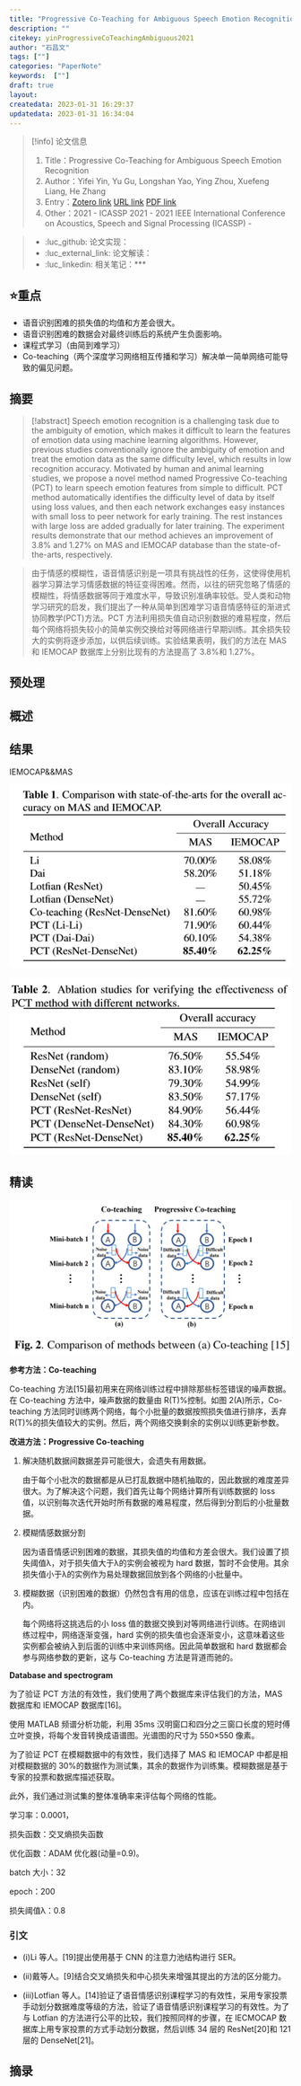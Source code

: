 ```yaml
---
title: "Progressive Co-Teaching for Ambiguous Speech Emotion Recognition"
description: ""
citekey: yinProgressiveCoTeachingAmbiguous2021
author: "石昌文"
tags: [""]
categories: "PaperNote"
keywords:  [""]
draft: true
layout: 
createdata: 2023-01-31 16:29:37
updatedata: 2023-01-31 16:34:04
---
```


> [!info] 论文信息
>1. Title：Progressive Co-Teaching for Ambiguous Speech Emotion Recognition
>2. Author：Yifei Yin, Yu Gu, Longshan Yao, Ying Zhou, Xuefeng Liang, He Zhang
>3. Entry：[Zotero link](zotero://select/items/@yinProgressiveCoTeachingAmbiguous2021) [URL link]() [PDF link](<file:///C\:\\Users\\19115\\OneDrive - stu.suda.edu.cn\\Zotero\\Yin et al_2021_Progressive Co-Teaching for Ambiguous Speech Emotion Recognition.pdf>)
>4. Other：2021 - ICASSP 2021 - 2021 IEEE International Conference on Acoustics, Speech and Signal Processing (ICASSP)     -   

>- :luc_github: 论文实现：
>- :luc_external_link: 论文解读：
>- :luc_linkedin: 相关笔记：***

## ⭐重点

- 语音识别困难的损失值的均值和方差会很大。
- 语音识别困难的数据会对最终训练后的系统产生负面影响。
- 课程式学习（由简到难学习）
- Co-teaching（两个深度学习网络相互传播和学习）解决单一简单网络可能导致的偏见问题。

## 摘要

> [!abstract] Speech emotion recognition is a challenging task due to the ambiguity of emotion, which makes it difficult to learn the features of emotion data using machine learning algorithms. However, previous studies conventionally ignore the ambiguity of emotion and treat the emotion data as the same difficulty level, which results in low recognition accuracy. Motivated by human and animal learning studies, we propose a novel method named Progressive Co-teaching (PCT) to learn speech emotion features from simple to difficult. PCT method automatically identifies the difficulty level of data by itself using loss values, and then each network exchanges easy instances with small loss to peer network for early training. The rest instances with large loss are added gradually for later training. The experiment results demonstrate that our method achieves an improvement of 3.8% and 1.27% on MAS and IEMOCAP database than the state-of-the-arts, respectively.

> 由于情感的模糊性，语音情感识别是一项具有挑战性的任务，这使得使用机器学习算法学习情感数据的特征变得困难。然而，以往的研究忽略了情感的模糊性，将情感数据等同于难度水平，导致识别准确率较低。受人类和动物学习研究的启发，我们提出了一种从简单到困难学习语音情感特征的渐进式协同教学(PCT)方法。PCT 方法利用损失值自动识别数据的难易程度，然后每个网络将损失较小的简单实例交换给对等网络进行早期训练。其余损失较大的实例将逐步添加，以供后续训练。实验结果表明，我们的方法在 MAS 和 IEMOCAP 数据库上分别比现有的方法提高了 3.8%和 1.27%。

## 预处理

## 概述

## 结果

IEMOCAP&&MAS

![]({1}_Progressive%20Co-Teaching%20for%20Ambiguous%20Speech%20Emotion%20Recognition@yinProgressiveCoTeachingAmbiguous2021.assets/image-20220417160506.png)

![]({1}_Progressive%20Co-Teaching%20for%20Ambiguous%20Speech%20Emotion%20Recognition@yinProgressiveCoTeachingAmbiguous2021.assets/image-20220417160513.png)

## 精读

![image-20220124145043099]({1}_Progressive%20Co-Teaching%20for%20Ambiguous%20Speech%20Emotion%20Recognition@yinProgressiveCoTeachingAmbiguous2021.assets/image-20220124145043099.png)

**参考方法：Co-teaching**

Co-teaching 方法[15]最初用来在网络训练过程中排除那些标签错误的噪声数据。在 Co-teaching 方法中，噪声数据的数量由 R(T)%控制。如图 2(A)所示，Co-teaching 方法同时训练两个网络，每个小批量的数据按照损失值进行排序，丢弃 R(T)%的损失值较大的实例。然后，两个网络交换剩余的实例以训练更新参数。

**改进方法：Progressive Co-teaching**

1. 解决随机数据间数据差异可能很大，会遗失有用数据。

	由于每个小批次的数据都是从已打乱数据中随机抽取的，因此数据的难度差异很大。为了解决这个问题，我们首先让每个网络计算所有训练数据的 loss 值，以识别每次迭代开始时所有数据的难易程度，然后得到分割后的小批量数据。

2. 模糊情感数据分割

	因为语音情感识别困难的数据，其损失值的均值和方差会很大。我们设置了损失阈值λ，对于损失值大于λ的实例会被视为 hard 数据，暂时不会使用。其余损失值小于λ的实例作为易处理数据回放到各个网络的小批量中。

3. 模糊数据（识别困难的数据）仍然包含有用的信息，应该在训练过程中包括在内。

	每个网络将这挑选后的小 loss 值的数据交换到对等网络进行训练。在网络训练过程中，网络逐渐变强，hard 实例的损失值也会逐渐变小，这意味着这些实例都会被纳入到后面的训练中来训练网络。因此简单数据和 hard 数据都会参与网络参数的更新，这与 Co-teaching 方法是背道而驰的。

**Database and spectrogram**

为了验证 PCT 方法的有效性，我们使用了两个数据库来评估我们的方法，MAS 数据库和 IEMOCAP 数据库[16]。

使用 MATLAB 频谱分析功能，利用 35ms 汉明窗口和四分之三窗口长度的短时傅立叶变换，将每个发音转换成语谱图。光谱图的尺寸为 550×550 像素。

为了验证 PCT 在模糊数据中的有效性，我们选择了 MAS 和 IEMOCAP 中都是相对模糊数据的 30%的数据作为测试集，其余的数据作为训练集。模糊数据是基于专家的投票和数据库描述获取。

此外，我们通过测试集的整体准确率来评估每个网络的性能。

学习率：0.0001，

损失函数：交叉熵损失函数

优化函数：ADAM 优化器(动量=0.9)。

batch 大小：32

epoch：200

损失阈值λ：0.8

### 引文

- (i)Li 等人。[19]提出使用基于 CNN 的注意力池结构进行 SER。

- (ii)戴等人。[9]结合交叉熵损失和中心损失来增强其提出的方法的区分能力。

- (iii)Lotfian 等人。[14]验证了语音情感识别课程学习的有效性，采用专家投票手动划分数据难度等级的方法，验证了语音情感识别课程学习的有效性。为了与 Lotfian 的方法进行公平的比较，我们按照同样的步骤，在 IECMOCAP 数据库上用专家投票的方式手动划分数据，然后训练 34 层的 ResNet[20]和 121 层的 DenseNet[21]。

## 摘录
